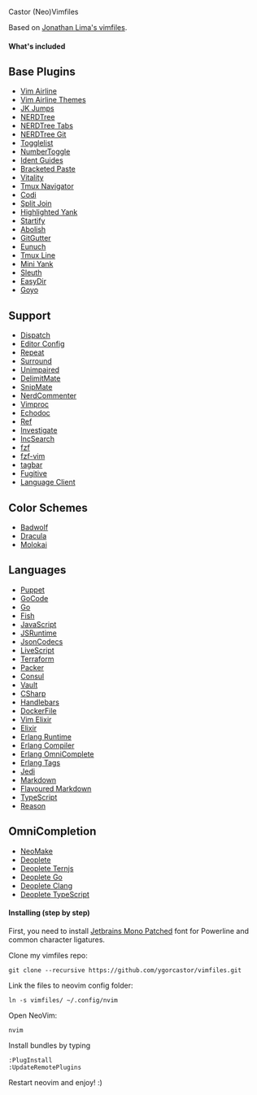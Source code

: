 Castor (Neo)Vimfiles

Based on [Jonathan Lima's vimfiles](http://github.com/greenboxal/vimfiles).

#### What's included

## Base Plugins
* [Vim Airline](https://github.com/vim-airline/vim-airline)
* [Vim Airline Themes](https://github.com/vim-airline/vim-airline-themes)
* [JK Jumps](https://github.com/teranex/jk-jumps.vim)
* [NERDTree](https://github.com/scrooloose/nerdtree)
* [NERDTree Tabs](https://github.com/jistr/vim-nerdtree-tabs)
* [NERDTree Git](https://github.com/Xuyuanp/nerdtree-git-plugin)
* [Togglelist](https://github.com/milkypostman/vim-togglelist)
* [NumberToggle](https://github.com/jeffkreeftmeijer/vim-numbertoggle)
* [Ident Guides](https://github.com/nathanaelkane/vim-indent-guides)
* [Bracketed Paste](https://github.com/ConradIrwin/vim-bracketed-paste)
* [Vitality](https://github.com/sjl/vitality.vim)
* [Tmux Navigator](https://github.com/christoomey/vim-tmux-navigator)
* [Codi](https://github.com/metakirby5/codi.vim)
* [Split Join](https://github.com/AndrewRadev/splitjoin.vim)
* [Highlighted Yank](https://github.com/machakann/vim-highlightedyank)
* [Startify](https://github.com/mhinz/vim-startify)
* [Abolish](https://github.com/tpope/vim-abolish)
* [GitGutter](https://github.com/airblade/vim-gitgutter)
* [Eunuch](https://github.com/tpope/vim-eunuch)
* [Tmux Line](https://github.com/edkolev/tmuxline.vim)
* [Mini Yank](https://github.com/bfredl/nvim-miniyank)
* [Sleuth](https://github.com/tpope/vim-sleuth)
* [EasyDir](https://github.com/duggiefresh/vim-easydir)
* [Goyo](https://github.com/junegunn/goyo.vim)

## Support
* [Dispatch](https://github.com/tpope/vim-dispatch)
* [Editor Config](https://github.com/editorconfig/editorconfig-vim)
* [Repeat](https://github.com/tpope/vim-repeat)
* [Surround](https://github.com/tpope/vim-surround)
* [Unimpaired](https://github.com/tpope/vim-unimpaired)
* [DelimitMate](https://github.com/Raimondi/delimitMate)
* [SnipMate](https://github.com/msanders/snipmate.vim)
* [NerdCommenter](https://github.com/scrooloose/nerdcommenter)
* [Vimproc](https://github.com/Shougo/vimproc.vim)
* [Echodoc](https://github.com/Shougo/echodoc.vim)
* [Ref](https://github.com/thinca/vim-ref)
* [Investigate](https://github.com/Keithbsmiley/investigate.vim)
* [IncSearch](https://github.com/haya14busa/incsearch.vim)
* [fzf](https://github.com/junegunn/fzf)
* [fzf-vim](https://github.com/junegunn/fzf.vim)
* [tagbar](https://github.com/majutsushi/tagbar)
* [Fugitive](https://github.com/tpope/vim-fugitive)
* [Language Client](https://github.com/autozimu/LanguageClient-neovim)

## Color Schemes
* [Badwolf](https://github.com/sjl/badwolf)
* [Dracula](https://github.com/dracula/vim)
* [Molokai](https://github.com/tomasr/molokai)

## Languages
* [Puppet](https://github.com/rodjek/vim-puppet)
* [GoCode](https://github.com/nsf/gocode)
* [Go](https://github.com/fatih/vim-go)
* [Fish](https://github.com/dag/vim-fish)
* [JavaScript](https://github.com/pangloss/vim-javascript)
* [JSRuntime](https://github.com/michalliu/jsruntime.vim)
* [JsonCodecs](https://github.com/michalliu/jsoncodecs.vim)
* [LiveScript](https://github.com/gkz/vim-ls)
* [Terraform](https://github.com/hashivim/vim-terraform)
* [Packer](https://github.com/hashivim/vim-packer)
* [Consul](https://github.com/hashivim/vim-consul)
* [Vault](https://github.com/hashivim/vim-vaultproject)
* [CSharp](https://github.com/OrangeT/vim-csharp)
* [Handlebars](https://github.com/mustache/vim-mustache-handlebars)
* [DockerFile](https://github.com/ekalinin/Dockerfile.vim)
* [Vim Elixir](https://github.com/elixir-lang/vim-elixir)
* [Elixir](https://github.com/awetzel/elixir.nvim)
* [Erlang Runtime](https://github.com/vim-erlang/vim-erlang-runtime)
* [Erlang Compiler](https://github.com/vim-erlang/vim-erlang-compiler)
* [Erlang OmniComplete](https://github.com/vim-erlang/vim-erlang-omnicomplete)
* [Erlang Tags](https://github.com/vim-erlang/vim-erlang-tags)
* [Jedi](https://github.com/zchee/deoplete-jedi)
* [Markdown](https://github.com/tpope/vim-markdown)
* [Flavoured Markdown](https://github.com/jtratner/vim-flavored-markdown)
* [TypeScript](https://github.com/leafgarland/typescript-vim)
* [Reason](https://github.com/reasonml-editor/vim-reason-plus)

## OmniCompletion
* [NeoMake](https://github.com/neomake/neomake)
* [Deoplete](https://github.com/Shougo/deoplete.nvim)
* [Deoplete Ternjs](https://github.com/carlitux/deoplete-ternjs)
* [Deoplete Go](https://github.com/zchee/deoplete-go)
* [Deoplete Clang](https://github.com/zchee/deoplete-clang)
* [Deoplete TypeScript](https://github.com/mhartington/deoplete-typescript)


#### Installing (step by step)

First, you need to install [Jetbrains Mono Patched](https://github.com/ryanoasis/nerd-fonts/tree/master/patched-fonts/JetBrainsMono/Regular/complete) font for Powerline and common character ligatures.

Clone my vimfiles repo:

    git clone --recursive https://github.com/ygorcastor/vimfiles.git

Link the files to neovim config folder:

    ln -s vimfiles/ ~/.config/nvim 

Open NeoVim:

	nvim

Install bundles by typing

	:PlugInstall
    :UpdateRemotePlugins

Restart neovim and enjoy! :)

